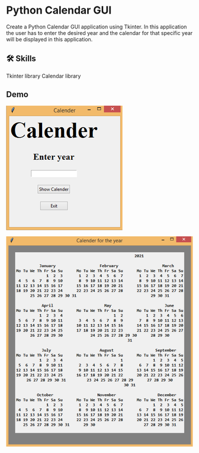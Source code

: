 
# Python Calendar GUI

Create a Python Calendar GUI application using Tkinter. In this application the user has to enter the desired year and the calendar for that specific year will be displayed in this application.


## 🛠 Skills
Tkinter library
Calendar library

## Demo

![Calendar Year Input](https://github.com/SulemanMughal/Python-GUI/blob/main/Calender/demo%201.PNG)

![Calendar Output](https://github.com/SulemanMughal/Python-GUI/blob/main/Calender/demo%202.PNG)